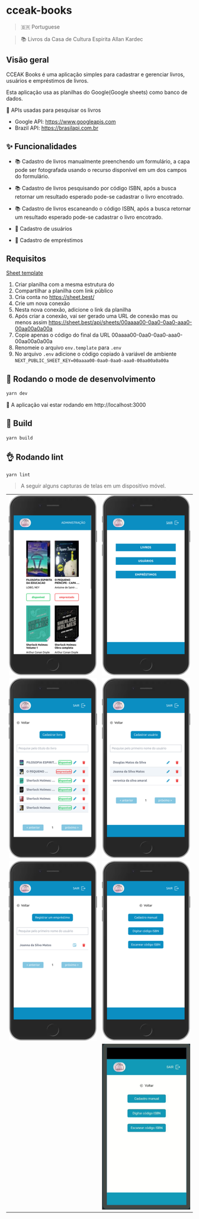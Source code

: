 # cceak-books 
> 🇧🇷 Portuguese 

> 📚 Livros da Casa de Cultura Espirita Allan Kardec

## Visão geral 

CCEAK Books é uma aplicação simples para cadastrar e gerenciar livros, usuários e empréstimos de livros.

Esta aplicação usa as planilhas do Google(Google sheets) como banco de dados.

📡 APIs usadas para pesquisar os livros
- Google API: https://www.googleapis.com
- Brazil API: https://brasilapi.com.br

## ✨ Funcionalidades
- 📚 Cadastro de livros manualmente preenchendo um formulário, a capa pode ser fotografada usando o recurso disponível em um dos campos do formulário.

- 📚 Cadastro de livros pesquisando por código ISBN, após a busca retornar um resultado esperado pode-se cadastrar o livro encotrado.

- 📚 Cadastro de livros escaneando o código ISBN, após a busca retornar um resultado esperado pode-se cadastrar o livro encotrado.

- 🙅 Cadastro de usuários

- 🎁 Cadastro de empréstimos


## Requisitos

<a href="./sheets_template.xlsx" download>
    Sheet template
</a>
    
1. Criar planilha com a mesma estrutura do 
2. Compartilhar a planilha com link público
3. Cria conta no https://sheet.best/
4. Crie um nova conexão
5. Nesta nova conexão, adicione o link da planilha
6. Após criar a conexão, vai ser gerado uma URL de conexão mas ou menos assim https://sheet.best/api/sheets/00aaaa00-0aa0-0aa0-aaa0-00aa00a0a00a
7. Copie apenas o código do final da URL 00aaaa00-0aa0-0aa0-aaa0-00aa00a0a00a
8. Renomeie o arquivo `env.template` para `.env`
9. No arquivo `.env` adicione o código copiado à variável de ambiente `NEXT_PUBLIC_SHEET_KEY=00aaaa00-0aa0-0aa0-aaa0-00aa00a0a00a`


## 🚀 Rodando o mode de desenvolvimento
```bash
yarn dev
```
🚀 A aplicação vai estar rodando em http://localhost:3000

## 👷 Build
```bash
yarn build
```

## 👌 Rodando lint
```bash
yarn lint
```

> A seguir alguns capturas de telas em um dispositivo móvel.

<table>
    <thead></thead>
    <tbody>
        <tr>
            <td>
                <img src="./images/books-list.png" />
            </td>
            <td>
                <img src="./images/admin.png" />
            </td>
        </tr>
        <tr>
            <td>
                <img src="./images/admin-books.png" />
            </td>
            <td>
                <img src="./images/admin-users.png" />
            </td>
        </tr>
        <tr>
            <td>
                <img src="./images/admin-lends.png" />
            </td>
            <td>
                <img src="./images/books-registration.png" />
            </td>
            </tr>
        </td>
        <td>
             <td>
                <img src="./images/scanner.gif" />
            </td>
        </tr>
    </tbody>
</table>